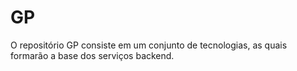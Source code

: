 GP
==

O repositório GP consiste em um conjunto de tecnologias, as quais formarão a base dos serviços backend.
